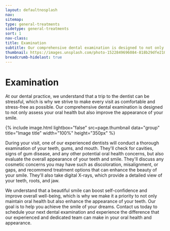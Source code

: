 ```yaml
---
layout: defaultnosplash
nav: 
sitemap: 
type: general-treatments
sidetype: general-treatments
sort: 1
nav-class: 
title: Examination
subtitle: Our comprehensive dental examination is designed to not only assess your oral health but also improve the appearance of your smile.
thumbnail: https://images.unsplash.com/photo-1522849696084-818b29dfe210?q=80&w=1974&auto=format&fit=crop&ixlib=rb-4.0.3&ixid=M3wxMjA3fDB8MHxwaG90by1wYWdlfHx8fGVufDB8fHx8fA%3D%3D
breadcrumb-hidelast: true
---
```


# Examination

At our dental practice, we understand that a trip to the dentist can be stressful, which is why we strive to make every visit as comfortable and stress-free as possible. Our comprehensive dental examination is designed to not only assess your oral health but also improve the appearance of your smile.

{% include image.html lightbox="false" src=page.thumbnail data="group" title="Image title" width="100%" height="350px" %}

During your visit, one of our experienced dentists will conduct a thorough examination of your teeth, gums, and mouth. They'll check for cavities, signs of gum disease, and any other potential oral health concerns, but also evaluate the overall appearance of your teeth and smile. They'll discuss any cosmetic concerns you may have such as discoloration, misalignment, or gaps, and recommend treatment options that can enhance the beauty of your smile. They'll also take digital X-rays, which provide a detailed view of your teeth, roots, and jaw.

We understand that a beautiful smile can boost self-confidence and improve overall well-being, which is why we make it a priority to not only maintain oral health but also enhance the appearance of your teeth. Our goal is to help you achieve the smile of your dreams. Contact us today to schedule your next dental examination and experience the difference that our experienced and dedicated team can make in your oral health and appearance.


